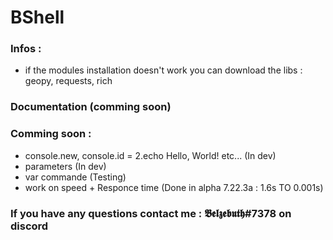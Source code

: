# BShell

### Infos :
* if the modules installation doesn't work you can download the libs : geopy, requests, rich

### Documentation (comming soon)

### Comming soon :
* console.new, console.id = 2.echo Hello, World! etc... (In dev)
* parameters (In dev)
* var commande (Testing)
* work on speed + Responce time (Done in alpha 7.22.3a : 1.6s TO 0.001s)

### If you have any questions contact me : 𝕭𝖊𝖑𝖟𝖊𝖇𝖚𝖙𝖍#7378 on discord
